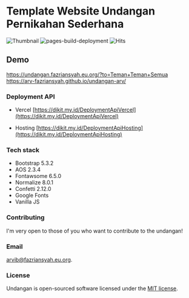 # Template Website Undangan Pernikahan Sederhana

![Thumbnail](https://cors.fazri.workers.dev/https://docs.google.com/thumbnail?sz=w2000&id=1PjX5pVi366VAs279MnclN05QMWQQpXIL)
![pages-build-deployment](https://github.com/dewanakl/undangan/actions/workflows/pages/pages-build-deployment/badge.svg?branch=main)
![Hits](https://badge.dikit.my.id/undangan?label=hits&color=brightgreen)

## Demo

<https://undangan.fazriansyah.eu.org/?to=Teman+Teman+Semua>
<https://arv-fazriansyah.github.io/undangan-arv/>

### Deployment API

- Vercel
[https://dikit.my.id/DeploymentApiVercel](https://dikit.my.id/DeploymentApiVercel)

- Hosting
[https://dikit.my.id/DeploymentApiHosting](https://dikit.my.id/DeploymentApiHosting)

### Tech stack

- Bootstrap 5.3.2
- AOS 2.3.4
- Fontawsome 6.5.0
- Normalize 8.0.1
- Confetti 2.12.0
- Google Fonts
- Vanilla JS

### Contributing

I'm very open to those of you who want to contribute to the undangan!

### Email

[arvib@fazriansyah.eu.org](mailto:arvib@fazriansyah.eu.org).

### License

Undangan is open-sourced software licensed under the [MIT license](https://opensource.org/licenses/MIT).
